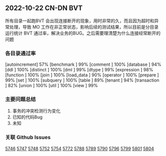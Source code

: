 ## 2022-10-22 CN-DN BVT

所有目录一起跑BVT 会出现连接断开的现象，用时非常的久，而且因为超时和异常处理，导致 MO 工作在非正常状态，影响后续的测试结果，所以目前是分目录运行统计 BVT 通过率，解决业务的BUG。之后需要理清楚为什么连接经常断开的问题

### 各目录通过率

[autoincrement]  57%
[benchmark    ]  99%
[comment      ] 100%
[database     ]  94%
[ddl          ] 100%
[distinct     ] 100%
[dml          ]  99%
[dtype        ]  99%
[expression   ]  98%
[function     ] 100%
[join         ] 100%
[load_data    ]  90%
[operator     ] 100%
[prepare      ]  99%
[set          ] 100%
[subquery     ] 100%
[table        ]  89%
[tenant       ]  94%
[transaction  ]  82%
[union        ] 100%
[util         ] 100%
[view         ]  99%

### 主要问题总结

1. 事务的冲突检测行为变化
2. 已知的代码Bug
3. 未知

### 关联 Github Issues
[5746](https://github.com/matrixorigin/matrixone/issues/5746)
[5747](https://github.com/matrixorigin/matrixone/issues/5747)
[5748](https://github.com/matrixorigin/matrixone/issues/5748)
[5752](https://github.com/matrixorigin/matrixone/issues/5752)
[5754](https://github.com/matrixorigin/matrixone/issues/5754)
[5772](https://github.com/matrixorigin/matrixone/issues/5772)
[5788](https://github.com/matrixorigin/matrixone/issues/5788)
[5789](https://github.com/matrixorigin/matrixone/issues/5789)
[5790](https://github.com/matrixorigin/matrixone/issues/5790)
[5796](https://github.com/matrixorigin/matrixone/issues/5796)
[5799](https://github.com/matrixorigin/matrixone/issues/5799)
[5801](https://github.com/matrixorigin/matrixone/issues/5801)
[5804](https://github.com/matrixorigin/matrixone/issues/5804)

